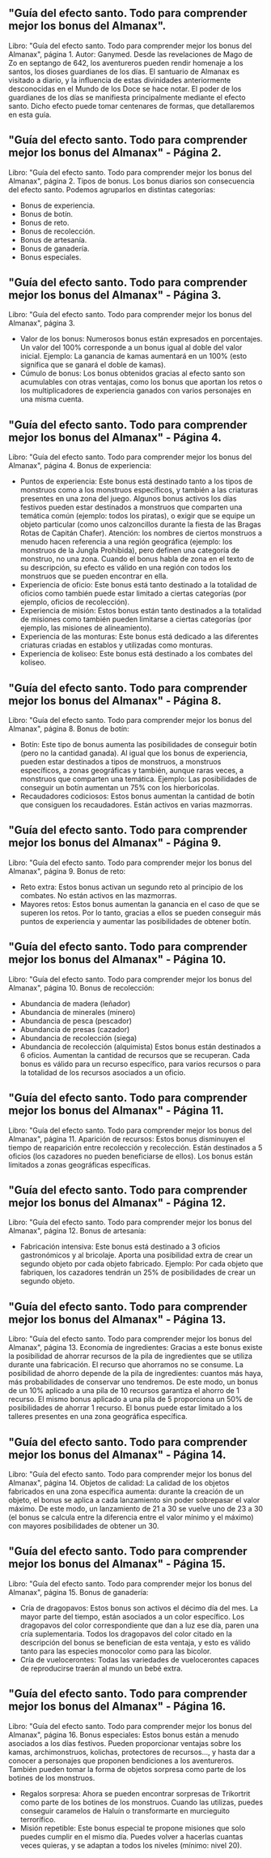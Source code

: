 ## "Guía del efecto santo. Todo para comprender mejor los bonus del Almanax".
Libro: "Guía del efecto santo. Todo para comprender mejor los bonus del Almanax", página 1.
Autor: Ganymed.
Desde las revelaciones de Mago de Zo en septango de 642, los aventureros pueden rendir homenaje a los santos, los dioses guardianes de los días. El santuario de Almanax es visitado a diario, y la influencia de estas divinidades anteriormente desconocidas en el Mundo de los Doce se hace notar.
El poder de los guardianes de los días se manifiesta principalmente mediante el efecto santo. Dicho efecto puede tomar centenares de formas, que detallaremos en esta guía.

## "Guía del efecto santo. Todo para comprender mejor los bonus del Almanax" - Página 2.
Libro: "Guía del efecto santo. Todo para comprender mejor los bonus del Almanax", página 2.
Tipos de bonus.
Los bonus diarios son consecuencia del efecto santo. Podemos agruparlos en distintas categorías:
- Bonus de experiencia.
- Bonus de botín.
- Bonus de reto.
- Bonus de recolección.
- Bonus de artesanía.
- Bonus de ganadería.
- Bonus especiales.

## "Guía del efecto santo. Todo para comprender mejor los bonus del Almanax" - Página 3.
Libro: "Guía del efecto santo. Todo para comprender mejor los bonus del Almanax", página 3.
- Valor de los bonus: Numerosos bonus están expresados en porcentajes. Un valor del 100% corresponde a un bonus igual al doble del valor inicial. Ejemplo: La ganancia de kamas aumentará en un 100% (esto significa que se ganará el doble de kamas).
- Cúmulo de bonus: Los bonus obtenidos gracias al efecto santo son acumulables con otras ventajas, como los bonus que aportan los retos o los multiplicadores de experiencia ganados con varios personajes en una misma cuenta.

## "Guía del efecto santo. Todo para comprender mejor los bonus del Almanax" - Página 4.
Libro: "Guía del efecto santo. Todo para comprender mejor los bonus del Almanax", página 4.
Bonus de experiencia:
- Puntos de experiencia: Este bonus está destinado tanto a los tipos de monstruos como a los monstruos específicos, y también a las criaturas presentes en una zona del juego. Algunos bonus activos los días festivos pueden estar destinados a monstruos que comparten una temática común (ejemplo: todos los piratas), o exigir que se equipe un objeto particular (como unos calzoncillos durante la fiesta de las Bragas Rotas de Capitán Chafer). Atención: los nombres de ciertos monstruos a menudo hacen referencia a una región geográfica (ejemplo: los monstruos de la Jungla Prohibida), pero definen una categoría de monstruo, no una zona. Cuando el bonus habla de zona en el texto de su descripción, su efecto es válido en una región con todos los monstruos que se pueden encontrar en ella.
- Experiencia de oficio: Este bonus está tanto destinado a la totalidad de oficios como también puede estar limitado a ciertas categorías (por ejemplo, oficios de recolección).
- Experiencia de misión: Estos bonus están tanto destinados a la totalidad de misiones como también pueden limitarse a ciertas categorías (por ejemplo, las misiones de alineamiento).
- Experiencia de las monturas: Este bonus está dedicado a las diferentes criaturas criadas en establos y utilizadas como monturas.
- Experiencia de koliseo: Este bonus está destinado a los combates del koliseo.

## "Guía del efecto santo. Todo para comprender mejor los bonus del Almanax" - Página 8.
Libro: "Guía del efecto santo. Todo para comprender mejor los bonus del Almanax", página 8.
Bonus de botín:
- Botín: Este tipo de bonus aumenta las posibilidades de conseguir botín (pero no la cantidad ganada). Al igual que los bonus de experiencia, pueden estar destinados a tipos de monstruos, a monstruos específicos, a zonas geográficas y también, aunque raras veces, a monstruos que comparten una temática. Ejemplo: Las posibilidades de conseguir un botín aumentan un 75% con los hierborícolas.
- Recaudadores codiciosos: Estos bonus aumentan la cantidad de botín que consiguen los recaudadores. Están activos en varias mazmorras.

## "Guía del efecto santo. Todo para comprender mejor los bonus del Almanax" - Página 9.
Libro: "Guía del efecto santo. Todo para comprender mejor los bonus del Almanax", página 9.
Bonus de reto:
- Reto extra: Estos bonus activan un segundo reto al principio de los combates. No están activos en las mazmorras.
- Mayores retos: Estos bonus aumentan la ganancia en el caso de que se superen los retos. Por lo tanto, gracias a ellos se pueden conseguir más puntos de experiencia y aumentar las posibilidades de obtener botín.

## "Guía del efecto santo. Todo para comprender mejor los bonus del Almanax" - Página 10.
Libro: "Guía del efecto santo. Todo para comprender mejor los bonus del Almanax", página 10.
Bonus de recolección:
- Abundancia de madera (leñador)
- Abundancia de minerales (minero)
- Abundancia de pesca (pescador)
- Abundancia de presas (cazador)
- Abundancia de recolección (siega)
- Abundancia de recolección (alquimista)
Estos bonus están destinados a 6 oficios. Aumentan la cantidad de recursos que se recuperan.
Cada bonus es válido para un recurso específico, para varios recursos o para la totalidad de los recursos asociados a un oficio.

## "Guía del efecto santo. Todo para comprender mejor los bonus del Almanax" - Página 11.
Libro: "Guía del efecto santo. Todo para comprender mejor los bonus del Almanax", página 11.
Aparición de recursos: Estos bonus disminuyen el tiempo de reaparición entre recolección y recolección. Están destinados a 5 oficios (los cazadores no pueden beneficiarse de ellos). Los bonus están limitados a zonas geográficas específicas.

## "Guía del efecto santo. Todo para comprender mejor los bonus del Almanax" - Página 12.
Libro: "Guía del efecto santo. Todo para comprender mejor los bonus del Almanax", página 12.
Bonus de artesanía:
- Fabricación intensiva: Este bonus está destinado a 3 oficios gastronómicos y al bricolaje. Aporta una posibilidad extra de crear un segundo objeto por cada objeto fabricado. Ejemplo: Por cada objeto que fabriquen, los cazadores tendrán un 25% de posibilidades de crear un segundo objeto.

## "Guía del efecto santo. Todo para comprender mejor los bonus del Almanax" - Página 13.
Libro: "Guía del efecto santo. Todo para comprender mejor los bonus del Almanax", página 13.
Economía de ingredientes: Gracias a este bonus existe la posibilidad de ahorrar recursos de la pila de ingredientes que se utiliza durante una fabricación. El recurso que ahorramos no se consume.
La posibilidad de ahorro depende de la pila de ingredientes: cuantos más haya, más probabilidades de conservar uno tendremos.
De este modo, un bonus de un 10% aplicado a una pila de 10 recursos garantiza el ahorro de 1 recurso. El mismo bonus aplicado a una pila de 5 proporciona un 50% de posibilidades de ahorrar 1 recurso.
El bonus puede estar limitado a los talleres presentes en una zona geográfica específica.

## "Guía del efecto santo. Todo para comprender mejor los bonus del Almanax" - Página 14.
Libro: "Guía del efecto santo. Todo para comprender mejor los bonus del Almanax", página 14.
Objetos de calidad: La calidad de los objetos fabricados en una zona específica aumenta: durante la creación de un objeto, el bonus se aplica a cada lanzamiento sin poder sobrepasar el valor máximo. De este modo, un lanzamiento de 21 a 30 se vuelve uno de 23 a 30 (el bonus se calcula entre la diferencia entre el valor mínimo y el máximo) con mayores posibilidades de obtener un 30.

## "Guía del efecto santo. Todo para comprender mejor los bonus del Almanax" - Página 15.
Libro: "Guía del efecto santo. Todo para comprender mejor los bonus del Almanax", página 15.
Bonus de ganadería:
- Cría de dragopavos: Estos bonus son activos el décimo día del mes. La mayor parte del tiempo, están asociados a un color específico. Los dragopavos del color correspondiente que dan a luz ese día, paren una cría suplementaria.
Todos los dragopavos del color citado en la descripción del bonus se benefician de esta ventaja, y esto es válido tanto para las especies monocolor como para las bicolor.
- Cría de vuelocerontes: Todas las variedades de vuelocerontes capaces de reproducirse traerán al mundo un bebé extra.

## "Guía del efecto santo. Todo para comprender mejor los bonus del Almanax" - Página 16.
Libro: "Guía del efecto santo. Todo para comprender mejor los bonus del Almanax", página 16.
Bonus especiales: Estos bonus están a menudo asociados a los días festivos. Pueden proporcionar ventajas sobre los kamas, archimonstruos, kolichas, protectores de recursos..., y hasta dar a conocer a personajes que proponen bendiciones a los aventureros.
También pueden tomar la forma de objetos sorpresa como parte de los botines de los monstruos.
- Regalos sorpresa: Ahora se pueden encontrar sorpresas de Trikortrit como parte de los botines de los monstruos. Cuando las utilizas, puedes conseguir caramelos de Haluín o transformarte en murcieguito terrorífico.
- Misión repetible: Este bonus especial te propone misiones que solo puedes cumplir en el mismo día. Puedes volver a hacerlas cuantas veces quieras, y se adaptan a todos los niveles (mínimo: nivel 20).